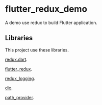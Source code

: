 # flutter_redux_demo

A demo use redux to build Flutter application.

## Libraries

This project use these libraries.

[redux.dart](https://github.com/johnpryan/redux.dart).

[flutter_redux](https://github.com/brianegan/flutter_redux).

[redux_logging](https://github.com/brianegan/redux_logging).

[dio](https://github.com/flutterchina/dio).

[path_provider](https://github.com/flutter/plugins/tree/master/packages/path_provider).

